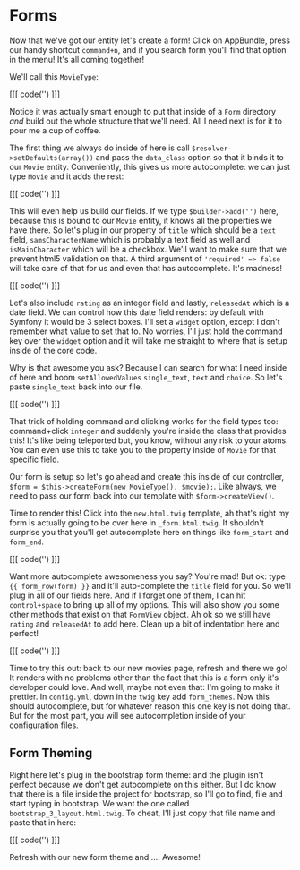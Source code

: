 # Forms

Now that we've got our entity let's create a form! Click on AppBundle, press our handy
shortcut `command+n`, and if you search form you'll find that option in the menu! It's all
coming together!

We'll call this `MovieType`:

[[[ code('') ]]]

Notice it was actually smart enough to put that inside of a `Form` directory *and* build
out the whole structure that we'll need. All I need next is for it to pour me a cup of coffee.

The first thing we always do inside of here is call `$resolver->setDefaults(array())` and pass
the `data_class` option so that it binds it to our `Movie` entity. Conveniently, this gives us
more autocomplete: we can just type `Movie` and it adds the rest:

[[[ code('') ]]]

This will even help us build our fields. If we type `$builder->add('')` here, because this is
bound to our `Movie` entity, it knows all the properties we have there. So let's plug in
our property of `title` which should be a `text` field, `samsCharacterName` which is probably
a text field as well and `isMainCharacter` which will be a checkbox. We'll want to make sure
that we prevent html5 validation on that. A third argument of `'required' => false` will take
care of that for us and even that has autocomplete. It's madness!

[[[ code('') ]]]

Let's also include `rating` as an integer field and lastly, `releasedAt` which is a date field. We can
control how this date field renders: by default with Symfony it would be 3 select boxes. I'll set
a `widget` option, except I don't remember what value to set that to. No worries, I'll just hold
the command key over the `widget` option and it will take me straight to where that is setup inside
of the core code. 

Why is that awesome you ask? Because I can search for what I need inside of here and boom `setAllowedValues`
`single_text`, `text` and `choice`. So let's paste `single_text` back into our file.

[[[ code('') ]]]

That trick of holding command and clicking works for the field types too: command+click `integer`
and suddenly you're inside the class that provides this! It's like being teleported but, you know,
without any risk to your atoms. You can even use this to take you to the property inside of `Movie`
for that specific field. 

Our form is setup so let's go ahead and create this inside of our controller, 
`$form = $this->createForm(new MovieType(), $movie);`. Like always, we need to pass our
form back into our template with `$form->createView()`. 

Time to render this! Click into the `new.html.twig` template, ah that's right my form is actually
going to be over here in `_form.html.twig`. It shouldn't surprise you that you'll get autocomplete
here on things like `form_start` and `form_end`.

[[[ code('') ]]]

Want more autocomplete awesomeness you say? You're mad! But ok: type `{{ form_row(form) }}` and
it'll auto-complete the `title` field for you. So we'll plug in all of our fields here. And if I
forget one of them, I can hit `control+space` to bring up all of my options. This will also show
you some other methods that exist on that `FormView` object. Ah ok so we still
have `rating` and `releasedAt` to add here. Clean up a bit of indentation here and perfect!

[[[ code('') ]]]

Time to try this out: back to our new movies page, refresh and there we go! It renders with no problems other than
the fact that this is a form only it's developer could love. And well, maybe not even that: I'm going to
make it prettier. In `config.yml`, down in the `twig` key add `form_themes`. Now this should autocomplete,
but for whatever reason this one key is not doing that. But for the most part, you will see
autocompletion inside of your configuration files.

## Form Theming

Right here let's plug in the bootstrap form theme: and the plugin isn't perfect because we don't get autocomplete
on this either. But I do know that there is a file inside the project for bootstrap, so I'll go to find, file and start typing in bootstrap. We want the one called `bootstrap_3_layout.html.twig`. To cheat, I'll just copy
that file name and paste that in here:

[[[ code('') ]]]

Refresh with our new form theme and .... Awesome!
